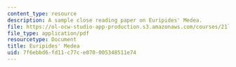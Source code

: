 ```yaml
---
content_type: resource
description: A sample close reading paper on Euripides' Medea.
file: https://ol-ocw-studio-app-production.s3.amazonaws.com/courses/21l-005-introduction-to-drama-fall-2016/7f6ebbd6fd11c77ce070005348511e74_MIT21L_005F16_Medea.pdf
file_type: application/pdf
resourcetype: Document
title: Euripides' Medea
uid: 7f6ebbd6-fd11-c77c-e070-005348511e74
---
```

